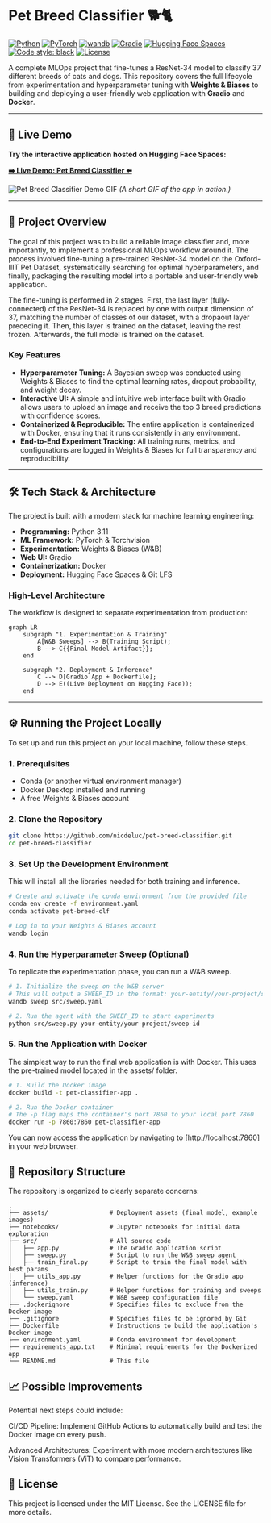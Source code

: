 # Pet Breed Classifier 🐕🐈

[![Python](https://img.shields.io/badge/Python-3.11-blue)](https://www.python.org/)
[![PyTorch](https://img.shields.io/badge/PyTorch-2.7-orange)](https://pytorch.org/)
[![wandb](https://img.shields.io/badge/W%26B-Tracked-yellow)](https://wandb.ai/nicdeluc-learning/pet-breed-classification)
[![Gradio](https://img.shields.io/badge/Gradio-UI-orange)](https://gradio.app/)
[![Hugging Face Spaces](https://img.shields.io/badge/%F0%9F%A4%97%20Hugging%20Face-Spaces-blue)](https://huggingface.co/spaces/nicdeluc/pet-breed-classifier)
[![Code style: black](https://img.shields.io/badge/code%20style-black-000000.svg)](https://github.com/psf/black)
[![License](https://img.shields.io/badge/License-MIT-green)](./LICENSE)

A complete MLOps project that fine-tunes a ResNet-34 model to classify 37 different breeds of cats and dogs. This repository covers the full lifecycle from experimentation and hyperparameter tuning with **Weights & Biases** to building and deploying a user-friendly web application with **Gradio** and **Docker**.

---

## 🚀 Live Demo

**Try the interactive application hosted on Hugging Face Spaces:**

**[➡️ Live Demo: Pet Breed Classifier ⬅️](https://huggingface.co/spaces/nicdeluc/pet-breed-classifier)**

![Pet Breed Classifier Demo GIF](https://huggingface.co/spaces/nicdeluc/pet-breed-classifier/resolve/main/demo.gif)
*(A short GIF of the app in action.)*

---

## 📖 Project Overview

The goal of this project was to build a reliable image classifier and, more importantly, to implement a professional MLOps workflow around it. The process involved fine-tuning a pre-trained ResNet-34 model on the Oxford-IIIT Pet Dataset, systematically searching for optimal hyperparameters, and finally, packaging the resulting model into a portable and user-friendly web application.

The fine-tuning is performed in 2 stages. First, the last layer (fully-connected) of the ResNet-34 is replaced by one with output dimension of 37, matching the number of classes of our dataset, with a dropaout layer preceding it. Then, this layer is trained on the dataset, leaving the rest frozen. Afterwards, the full model is trained on the dataset.

### Key Features
* **Hyperparameter Tuning:** A Bayesian sweep was conducted using Weights & Biases to find the optimal learning rates, dropout probability, and weight decay.
* **Interactive UI:** A simple and intuitive web interface built with Gradio allows users to upload an image and receive the top 3 breed predictions with confidence scores.
* **Containerized & Reproducible:** The entire application is containerized with Docker, ensuring that it runs consistently in any environment.
* **End-to-End Experiment Tracking:** All training runs, metrics, and configurations are logged in Weights & Biases for full transparency and reproducibility.

---

## 🛠️ Tech Stack & Architecture

The project is built with a modern stack for machine learning engineering:

* **Programming:** Python 3.11
* **ML Framework:** PyTorch & Torchvision
* **Experimentation:** Weights & Biases (W&B)
* **Web UI:** Gradio
* **Containerization:** Docker
* **Deployment:** Hugging Face Spaces & Git LFS

### High-Level Architecture
The workflow is designed to separate experimentation from production:

```mermaid
graph LR
    subgraph "1. Experimentation & Training"
        A[W&B Sweeps] --> B(Training Script);
        B --> C{{Final Model Artifact}};
    end

    subgraph "2. Deployment & Inference"
        C --> D[Gradio App + Dockerfile];
        D --> E((Live Deployment on Hugging Face));
    end
```

---

## ⚙️ Running the Project Locally

To set up and run this project on your local machine, follow these steps.

### 1. Prerequisites
* Conda (or another virtual environment manager)
* Docker Desktop installed and running
* A free Weights & Biases account

### 2. Clone the Repository
```bash
git clone https://github.com/nicdeluc/pet-breed-classifier.git
cd pet-breed-classifier
```

### 3. Set Up the Development Environment
This will install all the libraries needed for both training and inference.

```bash
# Create and activate the conda environment from the provided file
conda env create -f environment.yaml
conda activate pet-breed-clf

# Log in to your Weights & Biases account
wandb login
```

### 4. Run the Hyperparameter Sweep (Optional)
To replicate the experimentation phase, you can run a W&B sweep.

```bash
# 1. Initialize the sweep on the W&B server
# This will output a SWEEP_ID in the format: your-entity/your-project/sweep-id
wandb sweep src/sweep.yaml

# 2. Run the agent with the SWEEP_ID to start experiments
python src/sweep.py your-entity/your-project/sweep-id
```

### 5. Run the Application with Docker
The simplest way to run the final web application is with Docker. This uses the pre-trained model located in the assets/ folder.

```bash
# 1. Build the Docker image
docker build -t pet-classifier-app .

# 2. Run the Docker container
# The -p flag maps the container's port 7860 to your local port 7860
docker run -p 7860:7860 pet-classifier-app
```

You can now access the application by navigating to [http://localhost:7860] in your web browser.

## 📂 Repository Structure
The repository is organized to clearly separate concerns:

```text
.
├── assets/                 # Deployment assets (final model, example images)
├── notebooks/              # Jupyter notebooks for initial data exploration
├── src/                    # All source code
│   ├── app.py              # The Gradio application script
│   ├── sweep.py            # Script to run the W&B sweep agent
│   ├── train_final.py      # Script to train the final model with best params
│   ├── utils_app.py        # Helper functions for the Gradio app (inference)
│   ├── utils_train.py      # Helper functions for training and sweeps
│   └── sweep.yaml          # W&B sweep configuration file
├── .dockerignore           # Specifies files to exclude from the Docker image
├── .gitignore              # Specifies files to be ignored by Git
├── Dockerfile              # Instructions to build the application's Docker image
├── environment.yaml        # Conda environment for development
├── requirements_app.txt    # Minimal requirements for the Dockerized app
└── README.md               # This file
```

## 📈 Possible Improvements
Potential next steps could include:

CI/CD Pipeline: Implement GitHub Actions to automatically build and test the Docker image on every push.

Advanced Architectures: Experiment with more modern architectures like Vision Transformers (ViT) to compare performance.

## 📄 License
This project is licensed under the MIT License. See the LICENSE file for more details.